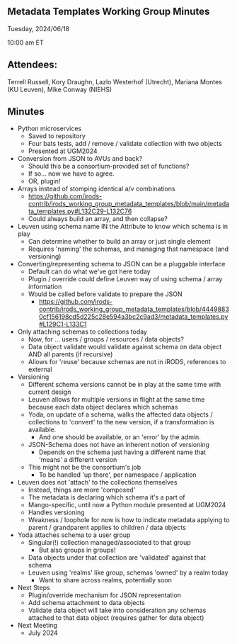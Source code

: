 ## Metadata Templates Working Group Minutes

Tuesday, 2024/06/18

10:00 am ET

## Attendees:

Terrell Russell, Kory Draughn, Lazlo Westerhof (Utrecht), Mariana Montes (KU Leuven), Mike Conway (NIEHS)

## Minutes

 - Python microservices
   - Saved to repository
   - Four bats tests, add / remove / validate collection with two objects
   - Presented at UGM2024
 - Conversion from JSON to AVUs and back?
   - Should this be a consortium-provided set of functions?
   - If so... now we have to agree.
   - OR, plugin!
 - Arrays instead of stomping identical a/v combinations
   - https://github.com/irods-contrib/irods_working_group_metadata_templates/blob/main/metadata_templates.py#L132C29-L132C76 
   - Could always build an array, and then collapse?
 - Leuven using schema name IN the Attribute to know which schema is in play
   - Can determine whether to build an array or just single element
   - Requires 'naming' the schemas, and managing that namespace (and versioning)
 - Converting/representing schema to JSON can be a pluggable interface
   - Default can do what we've got here today
   - Plugin / override could define Leuven way of using schema / array information
   - Would be called before validate to prepare the JSON
     - https://github.com/irods-contrib/irods_working_group_metadata_templates/blob/44498830cf156198cd5d225c28e594a3bc2c9ad3/metadata_templates.py#L129C1-L133C1 
 - Only attaching schemas to collections today
   - Now, for … users / groups / resources / data objects?
   - Data object validate would validate against schema on data object AND all parents (if recursive)
   - Allows for 'reuse' because schemas are not in iRODS, references to external
 - Versioning
   - Different schema versions cannot be in play at the same time with current design
   - Leuven allows for multiple versions in flight at the same time because each data object declares which schemas 
   - Yoda, on update of a schema, walks the affected data objects / collections to 'convert' to the new version, if a transformation is available.
     - And one should be available, or an 'error' by the admin.
   - JSON-Schema does not have an inherent notion of versioning
     - Depends on the schema just having a different name that 'means' a different version
   - This might not be the consortium's job
     - To be handled 'up there', per namespace / application
 - Leuven does not 'attach' to the collections themselves
   - Instead, things are more 'composed'
   - The metadata is declaring which schema it's a part of
   - Mango-specific, until now a Python module presented at UGM2024
   - Handles versioning
   - Weakness / loophole for now is how to indicate metadata applying to parent / grandparent applies to children / data objects
 - Yoda attaches schema to a user group
   - Singular(!) collection managed/associated to that group
     - But also groups in groups!
   - Data objects under that collection are 'validated' against that schema
   - Leuven using 'realms' like group, schemas 'owned' by a realm today
     - Want to share across realms, potentially soon
 - Next Steps
   - Plugin/override mechanism for JSON representation
   - Add schema attachment to data objects
   - Validate data object will take into consideration any schemas attached to that data object (requires gather for data object)
 - Next Meeting
   - July 2024

